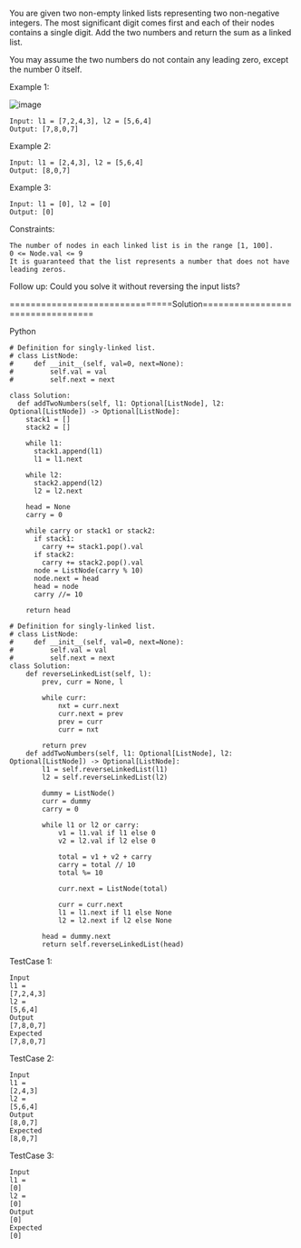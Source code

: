 You are given two non-empty linked lists representing two non-negative integers. 
The most significant digit comes first and each of their nodes contains a single digit. Add the two numbers and return the sum as a linked list.

You may assume the two numbers do not contain any leading zero, except the number 0 itself.

 

Example 1:

![image](https://github.com/Pughal/leetcode_solutions/assets/22728867/ee8f3f06-14a7-401c-848f-f6a16d639f52)

```
Input: l1 = [7,2,4,3], l2 = [5,6,4]
Output: [7,8,0,7]
```

Example 2:
```
Input: l1 = [2,4,3], l2 = [5,6,4]
Output: [8,0,7]
```

Example 3:
```
Input: l1 = [0], l2 = [0]
Output: [0]
``` 

Constraints:
```
The number of nodes in each linked list is in the range [1, 100].
0 <= Node.val <= 9
It is guaranteed that the list represents a number that does not have leading zeros.
``` 

Follow up: Could you solve it without reversing the input lists?

===============================Solution=================================

Python

```
# Definition for singly-linked list.
# class ListNode:
#     def __init__(self, val=0, next=None):
#         self.val = val
#         self.next = next

class Solution:
  def addTwoNumbers(self, l1: Optional[ListNode], l2: Optional[ListNode]) -> Optional[ListNode]:
    stack1 = []
    stack2 = []

    while l1:
      stack1.append(l1)
      l1 = l1.next

    while l2:
      stack2.append(l2)
      l2 = l2.next

    head = None
    carry = 0

    while carry or stack1 or stack2:
      if stack1:
        carry += stack1.pop().val
      if stack2:
        carry += stack2.pop().val
      node = ListNode(carry % 10)
      node.next = head
      head = node
      carry //= 10

    return head
```

```
# Definition for singly-linked list.
# class ListNode:
#     def __init__(self, val=0, next=None):
#         self.val = val
#         self.next = next
class Solution:
    def reverseLinkedList(self, l):
        prev, curr = None, l

        while curr:
            nxt = curr.next
            curr.next = prev
            prev = curr
            curr = nxt 
        
        return prev
    def addTwoNumbers(self, l1: Optional[ListNode], l2: Optional[ListNode]) -> Optional[ListNode]:
        l1 = self.reverseLinkedList(l1)
        l2 = self.reverseLinkedList(l2)

        dummy = ListNode()
        curr = dummy
        carry = 0 

        while l1 or l2 or carry:
            v1 = l1.val if l1 else 0
            v2 = l2.val if l2 else 0 

            total = v1 + v2 + carry
            carry = total // 10 
            total %= 10 

            curr.next = ListNode(total)

            curr = curr.next 
            l1 = l1.next if l1 else None
            l2 = l2.next if l2 else None 

        head = dummy.next
        return self.reverseLinkedList(head)
```

TestCase 1:
```
Input
l1 =
[7,2,4,3]
l2 =
[5,6,4]
Output
[7,8,0,7]
Expected
[7,8,0,7]
```

TestCase 2:
```
Input
l1 =
[2,4,3]
l2 =
[5,6,4]
Output
[8,0,7]
Expected
[8,0,7]
```

TestCase 3:
```
Input
l1 =
[0]
l2 =
[0]
Output
[0]
Expected
[0]
```
